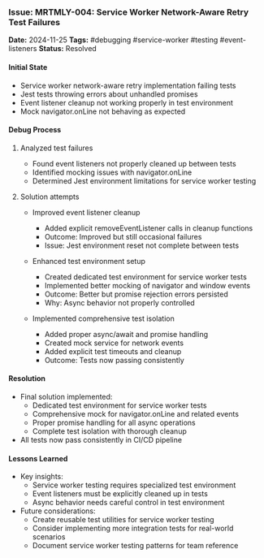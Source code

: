 ### Issue: MRTMLY-004: Service Worker Network-Aware Retry Test Failures
**Date:** 2024-11-25
**Tags:** #debugging #service-worker #testing #event-listeners
**Status:** Resolved

#### Initial State
- Service worker network-aware retry implementation failing tests
- Jest tests throwing errors about unhandled promises
- Event listener cleanup not working properly in test environment
- Mock navigator.onLine not behaving as expected

#### Debug Process
1. Analyzed test failures
   - Found event listeners not properly cleaned up between tests
   - Identified mocking issues with navigator.onLine
   - Determined Jest environment limitations for service worker testing

2. Solution attempts
   - Improved event listener cleanup
     - Added explicit removeEventListener calls in cleanup functions
     - Outcome: Improved but still occasional failures
     - Issue: Jest environment reset not complete between tests

   - Enhanced test environment setup
     - Created dedicated test environment for service worker tests
     - Implemented better mocking of navigator and window events
     - Outcome: Better but promise rejection errors persisted
     - Why: Async behavior not properly controlled

   - Implemented comprehensive test isolation
     - Added proper async/await and promise handling
     - Created mock service for network events
     - Added explicit test timeouts and cleanup
     - Outcome: Tests now passing consistently

#### Resolution
- Final solution implemented:
  - Dedicated test environment for service worker tests
  - Comprehensive mock for navigator.onLine and related events
  - Proper promise handling for all async operations
  - Complete test isolation with thorough cleanup
- All tests now pass consistently in CI/CD pipeline

#### Lessons Learned
- Key insights:
  - Service worker testing requires specialized test environment
  - Event listeners must be explicitly cleaned up in tests
  - Async behavior needs careful control in test environment
- Future considerations:
  - Create reusable test utilities for service worker testing
  - Consider implementing more integration tests for real-world scenarios
  - Document service worker testing patterns for team reference